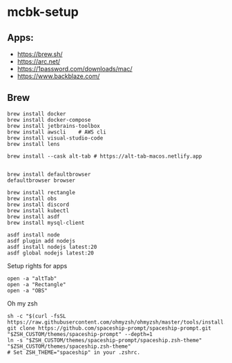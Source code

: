# mcbk-setup

## Apps:
* https://brew.sh/
* https://arc.net/
* https://1password.com/downloads/mac/
* https://www.backblaze.com/

## Brew
```shell
brew install docker
brew install docker-compose
brew install jetbrains-toolbox
brew install awscli    # AWS cli
brew install visual-studio-code
brew install lens

brew install --cask alt-tab # https://alt-tab-macos.netlify.app


brew install defaultbrowser 
defaultbrowser browser

brew install rectangle
brew install obs
brew install discord
brew install kubectl
brew install asdf
brew install mysql-client

asdf install node
asdf plugin add nodejs
asdf install nodejs latest:20
asdf global nodejs latest:20
```

Setup rights for apps
```shell
open -a "altTab"
open -a "Rectangle"
open -a "OBS"

```

Oh my zsh
```shell
sh -c "$(curl -fsSL https://raw.githubusercontent.com/ohmyzsh/ohmyzsh/master/tools/install.sh)"  
git clone https://github.com/spaceship-prompt/spaceship-prompt.git "$ZSH_CUSTOM/themes/spaceship-prompt" --depth=1
ln -s "$ZSH_CUSTOM/themes/spaceship-prompt/spaceship.zsh-theme" "$ZSH_CUSTOM/themes/spaceship.zsh-theme"
# Set ZSH_THEME="spaceship" in your .zshrc.
```
